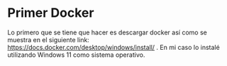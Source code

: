 # Primer Docker
Lo primero que se tiene que hacer es descargar docker así como se muestra en el siguiente link: https://docs.docker.com/desktop/windows/install/ . En mi caso lo instalé utilizando Windows 11 como sistema operativo. 


